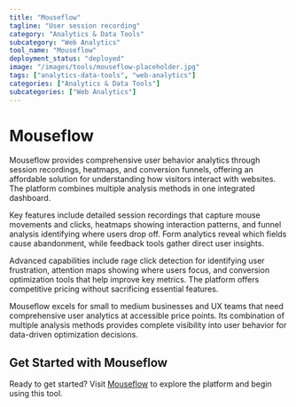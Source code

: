 ```yaml
---
title: "Mouseflow"
tagline: "User session recording"
category: "Analytics & Data Tools"
subcategory: "Web Analytics"
tool_name: "Mouseflow"
deployment_status: "deployed"
image: "/images/tools/mouseflow-placeholder.jpg"
tags: ["analytics-data-tools", "web-analytics"]
categories: ["Analytics & Data Tools"]
subcategories: ["Web Analytics"]
---
```


# Mouseflow

Mouseflow provides comprehensive user behavior analytics through session recordings, heatmaps, and conversion funnels, offering an affordable solution for understanding how visitors interact with websites. The platform combines multiple analysis methods in one integrated dashboard.

Key features include detailed session recordings that capture mouse movements and clicks, heatmaps showing interaction patterns, and funnel analysis identifying where users drop off. Form analytics reveal which fields cause abandonment, while feedback tools gather direct user insights.

Advanced capabilities include rage click detection for identifying user frustration, attention maps showing where users focus, and conversion optimization tools that help improve key metrics. The platform offers competitive pricing without sacrificing essential features.

Mouseflow excels for small to medium businesses and UX teams that need comprehensive user analytics at accessible price points. Its combination of multiple analysis methods provides complete visibility into user behavior for data-driven optimization decisions.
## Get Started with Mouseflow

Ready to get started? Visit [Mouseflow](https://mouseflow.com) to explore the platform and begin using this tool.
